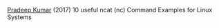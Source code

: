 
[Pradeep Kumar](https://www.linuxtechi.com/nc-ncat-command-examples-linux-systems/)
(2017) 10 useful ncat (nc) Command Examples for Linux Systems
